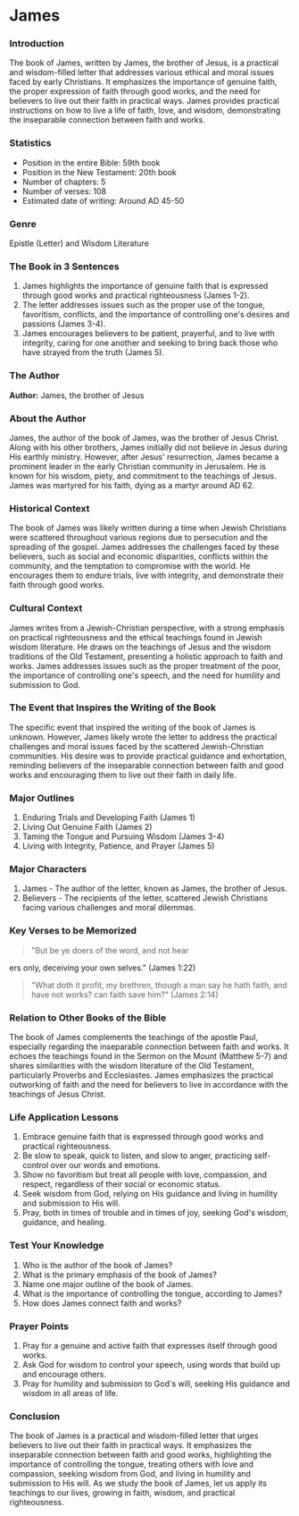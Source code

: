 # James

### Introduction

The book of James, written by James, the brother of Jesus, is a practical and wisdom-filled letter that addresses various ethical and moral issues faced by early Christians. It emphasizes the importance of genuine faith, the proper expression of faith through good works, and the need for believers to live out their faith in practical ways. James provides practical instructions on how to live a life of faith, love, and wisdom, demonstrating the inseparable connection between faith and works.

### Statistics

* Position in the entire Bible: 59th book
* Position in the New Testament: 20th book
* Number of chapters: 5
* Number of verses: 108
* Estimated date of writing: Around AD 45-50

### Genre

Epistle (Letter) and Wisdom Literature

### The Book in 3 Sentences

1. James highlights the importance of genuine faith that is expressed through good works and practical righteousness (James 1-2).
2. The letter addresses issues such as the proper use of the tongue, favoritism, conflicts, and the importance of controlling one's desires and passions (James 3-4).
3. James encourages believers to be patient, prayerful, and to live with integrity, caring for one another and seeking to bring back those who have strayed from the truth (James 5).

### The Author

**Author:** James, the brother of Jesus

### About the Author

James, the author of the book of James, was the brother of Jesus Christ. Along with his other brothers, James initially did not believe in Jesus during His earthly ministry. However, after Jesus' resurrection, James became a prominent leader in the early Christian community in Jerusalem. He is known for his wisdom, piety, and commitment to the teachings of Jesus. James was martyred for his faith, dying as a martyr around AD 62.

### Historical Context

The book of James was likely written during a time when Jewish Christians were scattered throughout various regions due to persecution and the spreading of the gospel. James addresses the challenges faced by these believers, such as social and economic disparities, conflicts within the community, and the temptation to compromise with the world. He encourages them to endure trials, live with integrity, and demonstrate their faith through good works.

### Cultural Context

James writes from a Jewish-Christian perspective, with a strong emphasis on practical righteousness and the ethical teachings found in Jewish wisdom literature. He draws on the teachings of Jesus and the wisdom traditions of the Old Testament, presenting a holistic approach to faith and works. James addresses issues such as the proper treatment of the poor, the importance of controlling one's speech, and the need for humility and submission to God.

### The Event that Inspires the Writing of the Book

The specific event that inspired the writing of the book of James is unknown. However, James likely wrote the letter to address the practical challenges and moral issues faced by the scattered Jewish-Christian communities. His desire was to provide practical guidance and exhortation, reminding believers of the inseparable connection between faith and good works and encouraging them to live out their faith in daily life.

### Major Outlines

1. Enduring Trials and Developing Faith (James 1)
2. Living Out Genuine Faith (James 2)
3. Taming the Tongue and Pursuing Wisdom (James 3-4)
4. Living with Integrity, Patience, and Prayer (James 5)

### Major Characters

1. James - The author of the letter, known as James, the brother of Jesus.
2. Believers - The recipients of the letter, scattered Jewish Christians facing various challenges and moral dilemmas.

### Key Verses to be Memorized

> "But be ye doers of the word, and not hear

ers only, deceiving your own selves." (James 1:22)

> "What doth it profit, my brethren, though a man say he hath faith, and have not works? can faith save him?" (James 2:14)

### Relation to Other Books of the Bible

The book of James complements the teachings of the apostle Paul, especially regarding the inseparable connection between faith and works. It echoes the teachings found in the Sermon on the Mount (Matthew 5-7) and shares similarities with the wisdom literature of the Old Testament, particularly Proverbs and Ecclesiastes. James emphasizes the practical outworking of faith and the need for believers to live in accordance with the teachings of Jesus Christ.

### Life Application Lessons

1. Embrace genuine faith that is expressed through good works and practical righteousness.
2. Be slow to speak, quick to listen, and slow to anger, practicing self-control over our words and emotions.
3. Show no favoritism but treat all people with love, compassion, and respect, regardless of their social or economic status.
4. Seek wisdom from God, relying on His guidance and living in humility and submission to His will.
5. Pray, both in times of trouble and in times of joy, seeking God's wisdom, guidance, and healing.

### Test Your Knowledge

1. Who is the author of the book of James?
2. What is the primary emphasis of the book of James?
3. Name one major outline of the book of James.
4. What is the importance of controlling the tongue, according to James?
5. How does James connect faith and works?

### Prayer Points

1. Pray for a genuine and active faith that expresses itself through good works.
2. Ask God for wisdom to control your speech, using words that build up and encourage others.
3. Pray for humility and submission to God's will, seeking His guidance and wisdom in all areas of life.

### Conclusion

The book of James is a practical and wisdom-filled letter that urges believers to live out their faith in practical ways. It emphasizes the inseparable connection between faith and good works, highlighting the importance of controlling the tongue, treating others with love and compassion, seeking wisdom from God, and living in humility and submission to His will. As we study the book of James, let us apply its teachings to our lives, growing in faith, wisdom, and practical righteousness.
